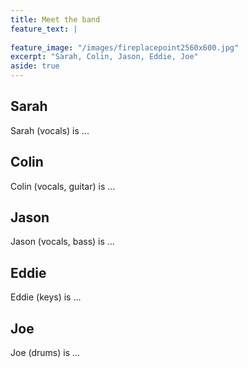 ```yaml
---
title: Meet the band
feature_text: |
  
feature_image: "/images/fireplacepoint2560x600.jpg"
excerpt: "Sarah, Colin, Jason, Eddie, Joe"
aside: true
---
```


## Sarah

Sarah (vocals) is ...

## Colin

Colin (vocals, guitar) is ...

## Jason

Jason (vocals, bass) is ...

## Eddie

Eddie (keys) is ...

## Joe

Joe (drums) is ...
